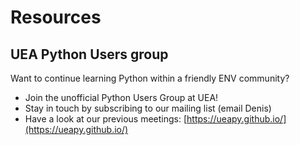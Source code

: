 # Resources
## UEA Python Users group

Want to continue learning Python within a friendly ENV community?

* Join the unofficial Python Users Group at UEA!
* Stay in touch by subscribing to our mailing list (email Denis)
* Have a look at our previous meetings: [https://ueapy.github.io/](https://ueapy.github.io/)
